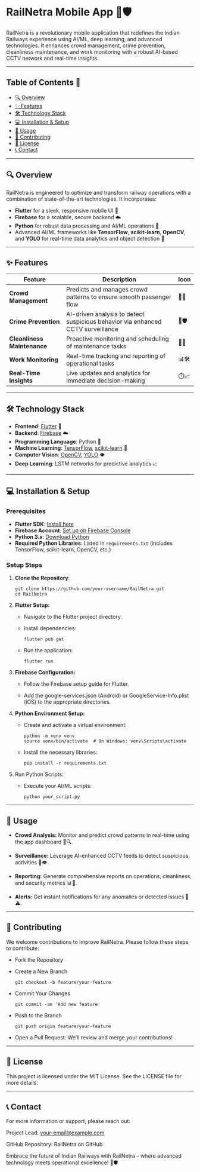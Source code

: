 # RailNetra Mobile App 🚆🛡️

RailNetra is a revolutionary mobile application that redefines the Indian Railways experience using AI/ML, deep learning, and advanced technologies. It enhances crowd management, crime prevention, cleanliness maintenance, and work monitoring with a robust AI-based CCTV network and real-time insights.

---

## Table of Contents 📑

- [🔍 Overview](#-overview)
- [✨ Features](#-features)
- [🛠️ Technology Stack](#-technology-stack)
- [💻 Installation & Setup](#-installation--setup)
- [🚀 Usage](#-usage)
- [🤝 Contributing](#-contributing)
- [📄 License](#-license)
- [📞 Contact](#-contact)

---

## 🔍 Overview

RailNetra is engineered to optimize and transform railway operations with a combination of state-of-the-art technologies. It incorporates:

- **Flutter** for a sleek, responsive mobile UI 📱
- **Firebase** for a scalable, secure backend ☁️
- **Python** for robust data processing and AI/ML operations 🐍
- Advanced AI/ML frameworks like **TensorFlow**, **scikit-learn**, **OpenCV**, and **YOLO** for real-time data analytics and object detection 🤖

---

## ✨ Features

| Feature                  | Description                                                                                           | Icon       |
|--------------------------|-------------------------------------------------------------------------------------------------------|------------|
| **Crowd Management**     | Predicts and manages crowd patterns to ensure smooth passenger flow                                 | 👥🔮       |
| **Crime Prevention**     | AI-driven analysis to detect suspicious behavior via enhanced CCTV surveillance                      | 🚨🛡️       |
| **Cleanliness Maintenance** | Proactive monitoring and scheduling of maintenance tasks                                             | 🧹✨       |
| **Work Monitoring**      | Real-time tracking and reporting of operational tasks                                                 | 📊🛠️       |
| **Real-Time Insights**   | Live updates and analytics for immediate decision-making                                             | ⏱️📈       |

---

## 🛠 Technology Stack

- **Frontend**: [Flutter](https://flutter.dev) 📱
- **Backend**: [Firebase](https://firebase.google.com) ☁️
- **Programming Language**: Python 🐍
- **Machine Learning**: [TensorFlow](https://www.tensorflow.org), [scikit-learn](https://scikit-learn.org) 🤖
- **Computer Vision**: [OpenCV](https://opencv.org), [YOLO](https://pjreddie.com/darknet/yolo/) 👁️
- **Deep Learning**: LSTM networks for predictive analytics 📈

---

## 💻 Installation & Setup

### Prerequisites
- **Flutter SDK**: [Install here](https://flutter.dev/docs/get-started/install)
- **Firebase Account**: [Set up on Firebase Console](https://console.firebase.google.com/)
- **Python 3.x**: [Download Python](https://www.python.org/downloads/)
- **Required Python Libraries**: Listed in `requirements.txt` (includes TensorFlow, scikit-learn, OpenCV, etc.)

### Setup Steps

1. **Clone the Repository**:
   ```
   git clone https://github.com/your-username/RailNetra.git
   cd RailNetra
   ```
   
2. **Flutter Setup:**
    - Navigate to the Flutter project directory.
      
    - Install dependencies:
      
        ```
        flutter pub get
        ```
        
    - Run the application:
      
        ```
        flutter run
        ```
3. **Firebase Configuration:**

    - Follow the Firebase setup guide for Flutter.
  
    - Add the google-services.json (Android) or GoogleService-Info.plist (iOS) to the appropriate directories.

4. **Python Environment Setup:**

    - Create and activate a virtual environment:
      
        ```
        python -m venv venv
        source venv/bin/activate  # On Windows: venv\Scripts\activate
        ```
        
    - Install the necessary libraries:
  
        ```
        pip install -r requirements.txt
        ```
5. Run Python Scripts:

    - Execute your AI/ML scripts:
  
        ```
        python your_script.py
        ```

---

## 🚀 Usage

  - **Crowd Analysis:** Monitor and predict crowd patterns in real-time using the app dashboard 👥🔍.

  - **Surveillance:** Leverage AI-enhanced CCTV feeds to detect suspicious activities 🚨👁️.

  - **Reporting:** Generate comprehensive reports on operations, cleanliness, and security metrics 📊📝.

  - **Alerts:** Get instant notifications for any anomalies or detected issues 🔔⚠️.

---

## 🤝 Contributing
We welcome contributions to improve RailNetra. Please follow these steps to contribute:

  - Fork the Repository

  - Create a New Branch

      ```
      git checkout -b feature/your-feature
      ```
      
  - Commit Your Changes

      ```
      git commit -am 'Add new feature'
      ```
      
  - Push to the Branch

      ```
      git push origin feature/your-feature
      ```
      
  - Open a Pull Request: We’ll review and merge your contributions!

---

## 📄 License
This project is licensed under the MIT License. See the LICENSE file for more details.

---

## 📞 Contact
For more information or support, please reach out:

Project Lead: your-email@example.com

GitHub Repository: RailNetra on GitHub

Embrace the future of Indian Railways with RailNetra – where advanced technology meets operational excellence! 🚆🛡️
